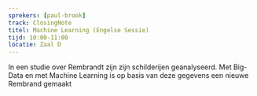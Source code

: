 ```yaml
---
sprekers: [paul-brook]
track: ClosingNote
titel: Machine Learning (Engelse Sessie) 
tijd: 10:00-11:00
locatie: Zaal D
---
```

In een studie over Rembrandt zijn zijn schilderijen geanalyseerd. Met Big-Data en met Machine Learning is op basis van deze gegevens een nieuwe Rembrand gemaakt
